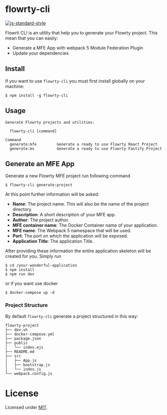 # flowrty-cli

[![js-standard-style](https://img.shields.io/badge/code%20style-standard-brightgreen.svg?style=flat)](http://standardjs.com/)

Flowrti CLI is an utility that help you to generate your Flowrty project. This mean that you can easily:

- Generate a MFE App with webpack 5 Module Federation Plugin
- Update your dependencies

## Install

If you want to use `flowrty-cli` you must first install globally on your machine:

```
$ npm install -g flowrty-cli
```

## Usage

```
Generate Flowrty projects and utilities:

  flowrty-cli [command]

Command
  generate:mfe         Generate a ready to use Flowrty React Project
  generate:ms          Generate a ready to use Flowrty Fastify Project
```

## Generate an MFE App

Generate a new Flowrty MFE project run following command

```
$ flowrty-cli generate:project
```

At this point further information will be asked:

- **Name**: The project name. This will also be the name of the project directory.
- **Description**: A short description of your MFE app.
- **Author**: The project author.
- **MFE container name**: The Docker Container name of your application.
- **MFE name**: The Webpack 5 namespace that will be used.
- **Port**: The port on which the application will be exposed.
- **Application Title**: The application Title.

After providing these information the entire application skeleton will be created for you. Simply run

```
$ cd /your-wonderful-application
$ npm install
$ npm run dev
```

or if you want use docker

```
$ docker-compose up -d
```

### Project Structure

By default `flowrty-cli` generate a project structured in this way:

```
flowrty-project
├── dev.sh
├── docker-compose.yml
├── package.json
├── public
│   └── index.ejs
├── README.md
├── src
│   ├── App.js
│   ├── bootstrap.js
│   └── index.js
└── webpack.config.js
```

# License

Licensed under [MIT](./LICENSE).